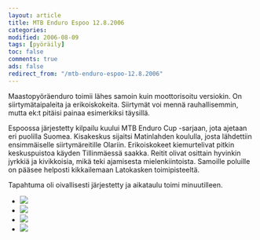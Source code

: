 ```yaml
--- 
layout: article 
title: MTB Enduro Espoo 12.8.2006 
categories: 
modified: 2006-08-09 
tags: [pyöräily]
toc: false 
comments: true 
ads: false 
redirect_from: "/mtb-enduro-espoo-12.8.2006" 
--- 
```


Maastopyöräenduro toimii lähes samoin kuin moottorisoitu versiokin. On
siirtymätaipaleita ja erikoiskokeita. Siirtymät voi mennä
rauhallisemmin, mutta ek:t pitäisi painaa esimerkiksi täysillä.

Espoossa järjestetty kilpailu kuului MTB Enduro Cup -sarjaan, jota
ajetaan eri puolilla Suomea. Kisakeskus sijaitsi Matinlahden koululla,
josta lähdettiin ensimmäiselle siirtymäreitille Olariin. Erikoiskokeet
kiemurtelivat pitkin keskuspuistoa käyden Tillinmäessä saakka. Reitit
olivat osittain hyvinkin jyrkkiä ja kivikkoisia, mikä teki ajamisesta
mielenkiintoista. Samoille poluille on pääsee helposti kikkailemaan
Latokasken toimipisteeltä.

Tapahtuma oli oivallisesti järjestetty ja aikataulu toimi minuutilleen.

<div class="image-gallery">

-   [![](/Media/Default/ImageGalleries/mtb-enduro-espoo-12.8.2006/Thumbnails/peruskuntofillarienduro20060812_01b.jpg)](/Media/Default/ImageGalleries/mtb-enduro-espoo-12.8.2006/peruskuntofillarienduro20060812_01b.jpg)
-   [![](/Media/Default/ImageGalleries/mtb-enduro-espoo-12.8.2006/Thumbnails/peruskuntofillarienduro20060812_02b.jpg)](/Media/Default/ImageGalleries/mtb-enduro-espoo-12.8.2006/peruskuntofillarienduro20060812_02b.jpg)
-   [![](/Media/Default/ImageGalleries/mtb-enduro-espoo-12.8.2006/Thumbnails/peruskuntofillarienduro20060812_03b.jpg)](/Media/Default/ImageGalleries/mtb-enduro-espoo-12.8.2006/peruskuntofillarienduro20060812_03b.jpg)
-   [![](/Media/Default/ImageGalleries/mtb-enduro-espoo-12.8.2006/Thumbnails/peruskuntofillarienduro20060812_04b.jpg)](/Media/Default/ImageGalleries/mtb-enduro-espoo-12.8.2006/peruskuntofillarienduro20060812_04b.jpg)

</div>
